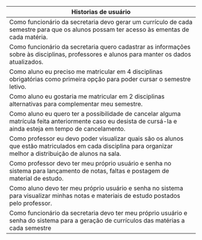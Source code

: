 | Historias de usuário  |
| ------------------- |
|  Como funcionário da secretaria devo gerar um currículo de  cada semestre para que os alunos possam ter acesso às ementas de cada matéria.  |
|  Como funcionário da secretaria quero cadastrar as informações sobre às disciplinas, professores e alunos para manter os dados atualizados.  |
|  Como aluno eu preciso me matricular em 4 disciplinas obrigatórias como primeira opção para poder cursar o semestre letivo.  |
|  Como aluno eu gostaria me matricular em 2 disciplinas alternativas para complementar meu semestre.  |
|  Como aluno eu quero ter a possibilidade de cancelar alguma matrícula feita anteriormente caso eu desista de cursá-la e ainda esteja em tempo de cancelamento.  |
|  Como professor eu devo poder visualizar quais são os alunos que estão matriculados em cada disciplina para organizar melhor a distribuição de alunos na sala.  |
|  Como professor devo ter meu próprio usuário e senha no sistema para lançamento de notas, faltas e postagem de material de estudo.  |
|  Como aluno devo ter meu próprio usuário e senha no sistema para visualizar minhas notas e materiais de estudo postados pelo professor.  |
|  Como funcionário da secretaria devo ter meu próprio usuário e senha do sistema para a geração de currículos das matérias a cada semestre  |
